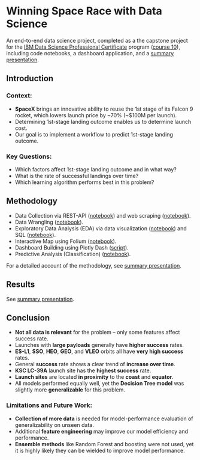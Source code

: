 # Winning Space Race with Data Science
An end-to-end data science project, completed as a the capstone project for the [IBM Data Science Professional Certificate](https://www.coursera.org/professional-certificates/ibm-data-science) program ([course 10](https://www.coursera.org/learn/applied-data-science-capstone?specialization=ibm-data-science)), including code notebooks, a dashboard application, and a [summary presentation](Winning_Space_Race_with_Data_Science.pdf).


## Introduction

### Context:
- **SpaceX** brings an innovative ability to reuse the 1st stage of its Falcon 9 rocket, which lowers launch price by ~70% (~$100M per launch).
- Determining 1st-stage landing outcome enables us to determine launch cost.
- Our goal is to implement a workflow to predict 1st-stage landing outcome.

### Key Questions:
- Which factors affect 1st-stage landing outcome and in what way?
- What is the rate of successful landings over time?
- Which learning algorithm performs best in this problem?


## Methodology

- Data Collection via REST-API ([notebook](Code/1__Data_Collection__API.ipynb)) and web scraping ([notebook](Code/2__Data_Collection__Webscraping.ipynb)).
- Data Wrangling ([notebook](Code/3__Data_Wrangling.ipynb)).
- Exploratory Data Analysis (EDA) via data visualization ([notebook](Code/4__EDA_DataViz.ipynb)) and SQL ([notebook](Code/5__EDA_SQL.ipynb)).
- Interactive Map using Folium ([notebook](Code/6__VizAnalytics_Folium.ipynb)).
- Dashboard Building using Plotly Dash ([script](Code/7__spacex_dash_app.py)).
- Predictive Analysis (Classification) ([notebook](Code/8__Predictive_Analysis.ipynb)).

For a detailed account of the methodology, see [summary presentation](Winning_Space_Race_with_Data_Science.pdf).


## Results

See [summary presentation](Winning_Space_Race_with_Data_Science.pdf).


## Conclusion

- **Not all data is relevant** for the problem – only some features affect success rate.
- Launches with **large payloads** generally have **higher success** rates.
- **ES-L1**, **SSO**, **HEO**, **GEO**, and **VLEO** orbits all have **very high success** rates.
- General **success** rate shows a clear trend of **increase over time**.
- **KSC LC-39A** launch site has the **highest success** rate.
- **Launch sites** are located **in proximity** to the **coast** and **equator**.
- All models performed equally well, yet the **Decision Tree model** was slightly more **generalizable** for this problem.

### Limitations and Future Work:
- **Collection of more data** is needed for model-performance evaluation of generalizability on unseen data.
- Additional **feature engineering** may improve our model efficiency and performance.
- **Ensemble methods** like Random Forest and boosting were not used, yet it is highly likely they can be wielded to improve model performance.

